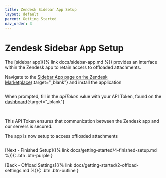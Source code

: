 ```yaml
---
title: Zendesk Sidebar App Setup
layout: default
parent: Getting Started
nav_order: 3
---
```


# Zendesk Sidebar App Setup

The [sidebar app]({% link docs/sidebar-app.md %}) provides an interface within the Zendesk app to retain access to offloaded attachments.

Navigate to the [Sidebar App page on the Zendesk Marketplace](https://www.zendesk.com/in/marketplace/apps/support/1002546/attachment-storage-offload/){:target="_blank"} and install the application


<picture>
  <source type="image/webp" srcset="{{ site.baseurl }}/assets/images/docs/getting-started/zendesk-sidebar/zd-marketplace.webp">
  <img alt="" src="{{ site.baseurl }}/assets/images/docs/getting-started/zendesk-sidebar/zd-marketplace.png">
</picture>

When prompted, fill in the _apiToken_ value with your API Token, found on the [dashboard](https://zd-external-attachment-storage.eh7p.com/dashboard){:target="_blank"}


<picture>
  <source type="image/webp" srcset="{{ site.baseurl }}/assets/images/docs/getting-started/zendesk-sidebar/app-install.webp">
  <img alt="" src="{{ site.baseurl }}/assets/images/docs/getting-started/zendesk-sidebar/app-install.png">
</picture>

<picture>
  <source type="image/webp" srcset="{{ site.baseurl }}/assets/images/docs/getting-started/zendesk-sidebar/dashboard-zd-sidebar-api.webp">
  <img alt="" src="{{ site.baseurl }}/assets/images/docs/getting-started/zendesk-sidebar/dashboard-zd-sidebar-api.png">
</picture>

This API Token ensures that communication between the Zendesk app and our servers is secured.

The app is now setup to access offloaded attachments


<picture>
  <source type="image/webp" srcset="{{ site.baseurl }}/assets/images/docs/getting-started/zendesk-sidebar/offloaded-ticket.webp">
  <img alt="" src="{{ site.baseurl }}/assets/images/docs/getting-started/zendesk-sidebar/offloaded-ticket.png">
</picture>

[Next - Finished Setup]({% link docs/getting-started/4-finished-setup.md %}){: .btn .btn-purple }

[Back - Offload Settings]({% link docs/getting-started/2-offload-settings.md %}){: .btn .btn-outline }